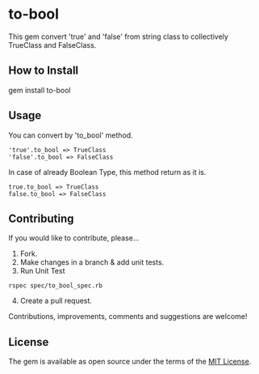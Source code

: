 # to-bool
This gem convert 'true' and 'false' from string class to collectively TrueClass and FalseClass.

## How to Install
gem install to-bool

## Usage
You can convert by 'to_bool' method.
~~~~
'true'.to_bool => TrueClass
'false'.to_bool => FalseClass
~~~~
In case of already Boolean Type, this method return as it is.
~~~~
true.to_bool => TrueClass
false.to_bool => FalseClass
~~~~

## Contributing

If you would like to contribute, please...

1. Fork.
2. Make changes in a branch & add unit tests.
3. Run Unit Test
~~~~
rspec spec/to_bool_spec.rb
~~~~
4. Create a pull request.

Contributions, improvements, comments and suggestions are welcome!

## License

The gem is available as open source under the terms of the [MIT License](http://opensource.org/licenses/MIT).

